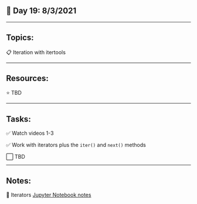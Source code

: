 ## :calendar: Day 19: 8/3/2021

---

## Topics:

:clipboard: Iteration with itertools

---

## Resources:

:star: TBD

---

## Tasks:

:white_check_mark: Watch videos 1-3

:white_check_mark: Work with iterators plus the `iter()` and `next()` methods

:white_large_square: TBD

---

## Notes:

:notebook: Iterators [Jupyter Notebook notes](itertools.ipynb)
